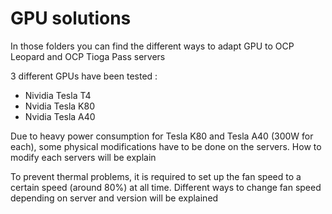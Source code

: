 # GPU solutions

In those folders you can find the different ways to adapt GPU to OCP Leopard and OCP Tioga Pass servers

3 different GPUs have been tested :

* Nividia Tesla T4
* Nvidia Tesla K80
* Nvidia Tesla A40

Due to heavy power consumption for Tesla K80 and Tesla A40 (300W for each), some physical modifications have to be done on the servers. How to modify each servers will be explain

To prevent thermal problems, it is required to set up the fan speed to a certain speed (around 80%) at all time. Different ways to change fan speed depending on server and version will be explained
